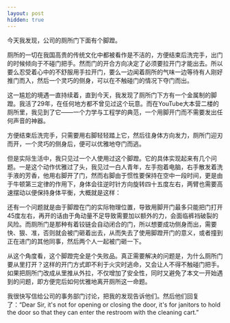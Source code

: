 ```yaml
---
layout: post
hidden: true
---
```


今天我发现，公司的厕所门下面有个脚蹬。

厕所的一切在我国高贵的传统文化中都被看作是不洁的，方便结束后洗完手，出门的时候倾向于不碰门把手。然而门的开合方向决定了必须要拉开门才能出去。所以要么忍受着心中的不舒服用手拉开门，要么一边闻着厕所的气味一边等待有人刚好推门而入，然后一个灵巧的侧身，可以在不触碰门的情况下夺门而出。

这一尴尬的境遇一直持续着，直到今天，我发现了厕所门下方有一个金属制的脚蹬。我活了29年，在任何地方都不曾见过这个玩意。而在YouTube大本营二楼的厕所里，我见到了它——一个力学与工程学的典范，一个用脚开门而不需要发出任何声音的神器。

方便结束后洗完手，只需要用右脚轻轻踏上它，然后往身体方向发力，厕所门迎刃而开，一个灵巧的侧身后，便可以优雅地夺门而逃。

但是实际生活中，我只见过一个人使用过这个脚蹬。它的具体实现起来有几个问题。一是这个动作优雅过了头，我见过一白人青年，左手抱着电脑，右手散发着洗手液的芳香，他用右脚开了门，然而右脚由于惯性要保持在空中一段时间，更是由于牛顿第三定律的作用下，身体会往逆时针方向旋转四十五度左右，两臂也需要高速摆动以便保持身体平衡，大概就是这样：



还有一个问题就是由于脚蹬在门的实际物理位置，导致用脚开门最多只能把门打开45度左右，再开的话由于角动量不足导致需要加以额外的力，会面临裤裆破裂的风险。而厕所门是那种有着铰链会自动闭合的门，所以想要成功侧身而出，需要快、狠、准，否则就会被门砸着出去，从而失去了使用脚蹬开门的意义，或者撞到正在进门的其他同事，然后两个人一起被门砸一下。

从这个角度看，这个脚蹬完全是个失败品。真正需要解决的问题是，为什么厕所门要从里打开？这样的开门方式即不利于火灾时逃命，又会让人不得不触碰门把手。如果把厕所门改成从里推从外拉，不仅增加了安全性，同时又避免了本文一开始遇到的问题，即方便完后如何优雅地离开厕所这一命题。

我很快写信给公司的事务部门讨论，把我的发现告诉他们。然后他们回复了：“Dear Sir, it's not for opening or closing the door, it's for janitors to hold the door so that they can enter the restroom with the cleaning cart.”

